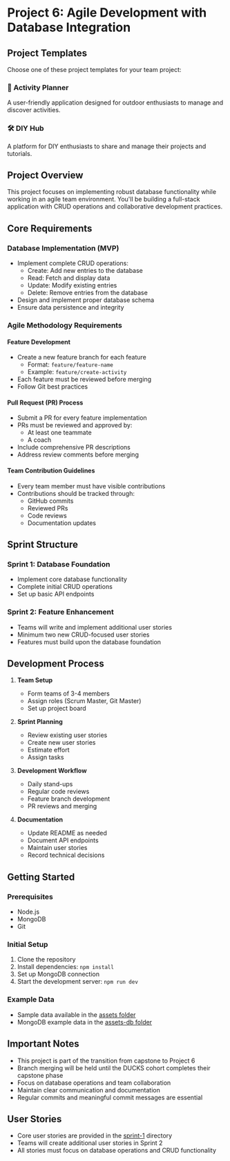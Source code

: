 # Project 6: Agile Development with Database Integration

## Project Templates

Choose one of these project templates for your team project:

### 🎢 Activity Planner
A user-friendly application designed for outdoor enthusiasts to manage and discover activities.

### 🛠️ DIY Hub
A platform for DIY enthusiasts to share and manage their projects and tutorials.

## Project Overview

This project focuses on implementing robust database functionality while working in an agile team environment. You'll be building a full-stack application with CRUD operations and collaborative development practices.

## Core Requirements

### Database Implementation (MVP)
- Implement complete CRUD operations:
  - Create: Add new entries to the database
  - Read: Fetch and display data
  - Update: Modify existing entries
  - Delete: Remove entries from the database
- Design and implement proper database schema
- Ensure data persistence and integrity

### Agile Methodology Requirements

#### Feature Development
- Create a new feature branch for each feature
  - Format: `feature/feature-name`
  - Example: `feature/create-activity`
- Each feature must be reviewed before merging
- Follow Git best practices

#### Pull Request (PR) Process
- Submit a PR for every feature implementation
- PRs must be reviewed and approved by:
  - At least one teammate
  - A coach
- Include comprehensive PR descriptions
- Address review comments before merging

#### Team Contribution Guidelines
- Every team member must have visible contributions
- Contributions should be tracked through:
  - GitHub commits
  - Reviewed PRs
  - Code reviews
  - Documentation updates

## Sprint Structure

### Sprint 1: Database Foundation
- Implement core database functionality
- Complete initial CRUD operations
- Set up basic API endpoints

### Sprint 2: Feature Enhancement
- Teams will write and implement additional user stories
- Minimum two new CRUD-focused user stories
- Features must build upon the database foundation

## Development Process

1. **Team Setup**
   - Form teams of 3-4 members
   - Assign roles (Scrum Master, Git Master)
   - Set up project board

2. **Sprint Planning**
   - Review existing user stories
   - Create new user stories
   - Estimate effort
   - Assign tasks

3. **Development Workflow**
   - Daily stand-ups
   - Regular code reviews
   - Feature branch development
   - PR reviews and merging

4. **Documentation**
   - Update README as needed
   - Document API endpoints
   - Maintain user stories
   - Record technical decisions

## Getting Started

### Prerequisites
- Node.js
- MongoDB
- Git

### Initial Setup
1. Clone the repository
2. Install dependencies: `npm install`
3. Set up MongoDB connection
4. Start the development server: `npm run dev`

### Example Data
- Sample data available in the [assets folder](./assets/)
- MongoDB example data in the [assets-db folder](./assets-db/)

## Important Notes

- This project is part of the transition from capstone to Project 6
- Branch merging will be held until the DUCKS cohort completes their capstone phase
- Focus on database operations and team collaboration
- Maintain clear communication and documentation
- Regular commits and meaningful commit messages are essential

## User Stories

- Core user stories are provided in the [sprint-1](./sprint-1/) directory
- Teams will create additional user stories in Sprint 2
- All stories must focus on database operations and CRUD functionality